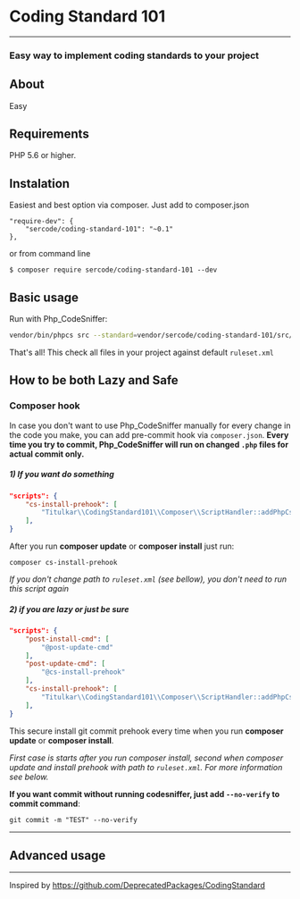 Coding Standard 101
====================
***
### Easy way to implement coding standards to your project
## About
Easy
## Requirements
PHP 5.6 or higher.

## Instalation
Easiest and best option via composer.
Just add to composer.json
```
"require-dev": {
	"sercode/coding-standard-101": "~0.1"
},
```
or from command line
```
$ composer require sercode/coding-standard-101 --dev
```

## Basic usage

Run with Php_CodeSniffer:

```sh
vendor/bin/phpcs src --standard=vendor/sercode/coding-standard-101/src/ruleset.xml -p
```

That's all! This check all files in your project against default `ruleset.xml`


## How to be both Lazy and Safe

### Composer hook

In case you don't want to use Php_CodeSniffer manually for every change in the code you make, you can add pre-commit hook via `composer.json`.
**Every time you try to commit, Php_CodeSniffer will run on changed `.php` files for actual commit only.**

##### 1) If you want do something
```json
"scripts": {
    "cs-install-prehook": [
		"Titulkar\\CodingStandard101\\Composer\\ScriptHandler::addPhpCsToPreCommitHook"
	],
}		
````	

After you run **composer update** or **composer install** just run: 
```
composer cs-install-prehook
```
*If you don't change path to `ruleset.xml` (see bellow), you don't need to run this script again*

##### 2) if you are lazy or just be sure

```json
"scripts": {
	"post-install-cmd": [
		"@post-update-cmd"
	],
	"post-update-cmd": [
		"@cs-install-prehook"
	],  
	"cs-install-prehook": [
		"Titulkar\\CodingStandard101\\Composer\\ScriptHandler::addPhpCsToPreCommitHook"
	],
}
```

This secure install git commit prehook every time when you run  **composer update** or **composer install**.

*First case is starts after you run composer install, second when composer update and install prehook with path to `ruleset.xml`. For more information see below.*


**If you want commit without running codesniffer, just add `--no-verify` to commit command**:
```
git commit -m "TEST" --no-verify
````
***
## Advanced usage

***
Inspired by https://github.com/DeprecatedPackages/CodingStandard

